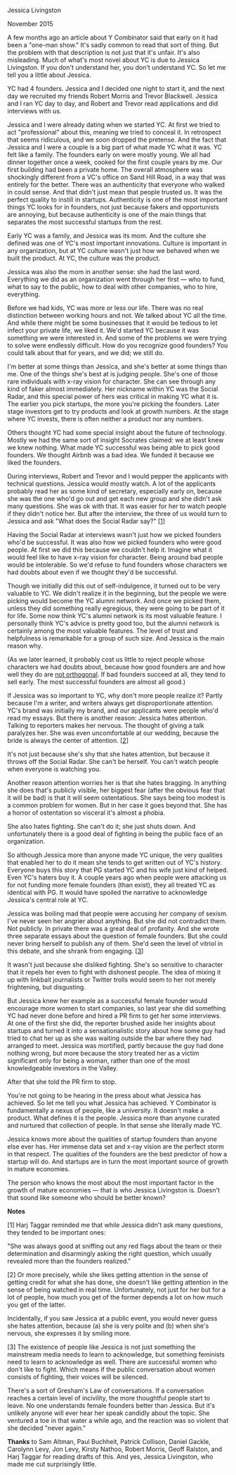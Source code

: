 Jessica Livingston

November 2015  
  
A few months ago an article about Y Combinator said that early on
it had been a "one-man show." It's sadly common to read that sort
of thing. But the problem with that description is not just that
it's unfair. It's also misleading. Much of what's most novel about
YC is due to Jessica Livingston. If you don't understand her, you
don't understand YC. So let me tell you a little about Jessica.  
  
YC had 4 founders. Jessica and I decided one night to start it,
and the next day we recruited my friends Robert Morris and Trevor
Blackwell. Jessica and I ran YC day to day, and Robert and Trevor
read applications and did interviews with us.  
  
Jessica and I were already dating when we started YC. At first we
tried to act "professional" about this, meaning we tried to conceal
it. In retrospect that seems ridiculous, and we soon dropped the
pretense. And the fact that Jessica and I were a couple is a big
part of what made YC what it was. YC felt like a family. The
founders early on were mostly young. We all had dinner together
once a week, cooked for the first couple years by me. Our first
building had been a private home. The overall atmosphere was
shockingly different from a VC's office on Sand Hill Road, in a way
that was entirely for the better. There was an authenticity that
everyone who walked in could sense. And that didn't just mean that
people trusted us. It was the perfect quality to instill in startups.
Authenticity is one of the most important things YC looks for in
founders, not just because fakers and opportunists are annoying,
but because authenticity is one of the main things that separates
the most successful startups from the rest.  
  
Early YC was a family, and Jessica was its mom. And the culture
she defined was one of YC's most important innovations. Culture
is important in any organization, but at YC culture wasn't just how
we behaved when we built the product. At YC, the culture was the
product.  
  
Jessica was also the mom in another sense: she had the last word.
Everything we did as an organization went through her first — who
to fund, what to say to the public, how to deal with other companies,
who to hire, everything.  
  
Before we had kids, YC was more or less our life. There was no real
distinction between working hours and not. We talked about YC all
the time. And while there might be some businesses that it would
be tedious to let infect your private life, we liked it. We'd started
YC because it was something we were interested in. And some of the
problems we were trying to solve were endlessly difficult. How do
you recognize good founders? You could talk about that for years,
and we did; we still do.  
  
I'm better at some things than Jessica, and she's better at some
things than me. One of the things she's best at is judging people.
She's one of those rare individuals with x-ray vision for character.
She can see through any kind of faker almost immediately. Her
nickname within YC was the Social Radar, and this special power of
hers was critical in making YC what it is. The earlier you pick
startups, the more you're picking the founders. Later stage investors
get to try products and look at growth numbers. At the stage where
YC invests, there is often neither a product nor any numbers.  
  
Others thought YC had some special insight about the future of
technology. Mostly we had the same sort of insight Socrates claimed:
we at least knew we knew nothing. What made YC successful was being
able to pick good founders. We thought Airbnb was a bad idea. We
funded it because we liked the founders.  
  
During interviews, Robert and Trevor and I would pepper the applicants
with technical questions. Jessica would mostly watch. A lot of
the applicants probably read her as some kind of secretary, especially
early on, because she was the one who'd go out and get each new
group and she didn't ask many questions. She was ok with that. It
was easier for her to watch people if they didn't notice her. But
after the interview, the three of us would turn to Jessica and ask
"What does the Social Radar say?"
[[1](#f1n)]  
  
Having the Social Radar at interviews wasn't just how we picked
founders who'd be successful. It was also how we picked founders
who were good people. At first we did this because we couldn't
help it. Imagine what it would feel like to have x-ray vision for
character. Being around bad people would be intolerable. So we'd
refuse to fund founders whose characters we had doubts about even
if we thought they'd be successful.  
  
Though we initially did this out of self-indulgence, it turned out
to be very valuable to YC. We didn't realize it in the beginning,
but the people we were picking would become the YC alumni network.
And once we picked them, unless they did something really egregious,
they were going to be part of it for life. Some now think YC's
alumni network is its most valuable feature. I personally think
YC's advice is pretty good too, but the alumni network is certainly
among the most valuable features. The level of trust and helpfulness
is remarkable for a group of such size. And Jessica is the main
reason why.  
  
(As we later learned, it probably cost us little to reject people
whose characters we had doubts about, because how good founders are
and how well they do are [not orthogonal](mean.html). If bad founders succeed
at all, they tend to sell early. The most successful founders are
almost all good.)  
  
If Jessica was so important to YC, why don't more people realize
it? Partly because I'm a writer, and writers always get disproportionate
attention. YC's brand was initially my brand, and our applicants
were people who'd read my essays. But there is another reason:
Jessica hates attention. Talking to reporters makes her nervous.
The thought of giving a talk paralyzes her. She was even uncomfortable
at our wedding, because the bride is always the center of attention.
[[2](#f2n)]  
  
It's not just because she's shy that she hates attention, but because
it throws off the Social Radar. She can't be herself. You can't
watch people when everyone is watching you.  
  
Another reason attention worries her is that she hates bragging.
In anything she does that's publicly visible, her biggest fear
(after the obvious fear that it will be bad) is that it will seem
ostentatious. She says being too modest is a common problem for
women. But in her case it goes beyond that. She has a horror of
ostentation so visceral it's almost a phobia.  
  
She also hates fighting. She can't do it; she just shuts down. And
unfortunately there is a good deal of fighting in being the public
face of an organization.  
  
So although Jessica more than anyone made YC unique, the very
qualities that enabled her to do it mean she tends to get written
out of YC's history. Everyone buys this story that PG started YC
and his wife just kind of helped. Even YC's haters buy it. A
couple years ago when people were attacking us for not funding more
female founders (than exist), they all treated YC as identical with
PG. It would have spoiled the narrative to acknowledge Jessica's
central role at YC.  
  
Jessica was boiling mad that people were accusing *her* company of
sexism. I've never seen her angrier about anything. But she did
not contradict them. Not publicly. In private there was a great
deal of profanity. And she wrote three separate essays about the
question of female founders. But she could never bring herself to
publish any of them. She'd seen the level of vitriol in this debate,
and she shrank from engaging.
[[3](#f3n)]  
  
It wasn't just because she disliked fighting. She's so sensitive
to character that it repels her even to fight with dishonest people.
The idea of mixing it up with linkbait journalists or Twitter trolls
would seem to her not merely frightening, but disgusting.  
  
But Jessica knew her example as a successful female founder would
encourage more women to start companies, so last year she did
something YC had never done before and hired a PR firm to get her
some interviews. At one of the first she did, the reporter brushed
aside her insights about startups and turned it into a sensationalistic
story about how some guy had tried to chat her up as she was waiting
outside the bar where they had arranged to meet. Jessica was
mortified, partly because the guy had done nothing wrong, but more
because the story treated her as a victim significant only for being
a woman, rather than one of the most knowledgeable investors in the
Valley.  
  
After that she told the PR firm to stop.  
  
You're not going to be hearing in the press about what Jessica has
achieved. So let me tell you what Jessica has achieved. Y Combinator
is fundamentally a nexus of people, like a university. It doesn't
make a product. What defines it is the people. Jessica more than
anyone curated and nurtured that collection of people. In that
sense she literally made YC.  
  
Jessica knows more about the qualities of startup founders than
anyone else ever has. Her immense data set and x-ray vision are the
perfect storm in that respect. The qualities of the founders are
the best predictor of how a startup will do. And startups are in
turn the most important source of growth in mature economies.  
  
The person who knows the most about the most important factor in
the growth of mature economies — that is who Jessica Livingston is.
Doesn't that sound like someone who should be better known?  
  
  
  
  
  
  
  
**Notes**  
  
[1]
Harj Taggar reminded me that while Jessica didn't ask many
questions, they tended to be important ones:  
  
"She was always good at sniffing out any red flags about the team
or their determination and disarmingly asking the right question,
which usually revealed more than the founders realized."  
  
[2]
Or more precisely, while she likes getting attention in the
sense of getting credit for what she has done, she doesn't like
getting attention in the sense of being watched in real time.
Unfortunately, not just for her but for a lot of people, how much
you get of the former depends a lot on how much you get of the
latter.  
  
Incidentally, if you saw Jessica at a public event, you would never
guess she
hates attention, because (a) she is very polite and (b) when she's
nervous, she expresses it by smiling more.  
  
[3]
The existence of people like Jessica is not just something
the mainstream media needs to learn to acknowledge, but something
feminists need to learn to acknowledge as well. There are successful
women who don't like to fight. Which means if the public conversation
about women consists of fighting, their voices will be silenced.  
  
There's a sort of Gresham's Law of conversations. If a conversation
reaches a certain level of incivility, the more thoughtful people
start to leave. No one understands female founders better than
Jessica. But it's unlikely anyone will ever hear her speak candidly
about the topic. She ventured a toe in that water a while ago, and
the reaction was so violent that she decided "never again."  
  

**Thanks** to Sam Altman, Paul Buchheit, Patrick Collison, 
Daniel Gackle, Carolynn
Levy, Jon Levy, Kirsty Nathoo, Robert Morris, Geoff Ralston, and
Harj Taggar for reading drafts of this. And yes, Jessica Livingston,
who made me cut surprisingly little.  
  
  
  
